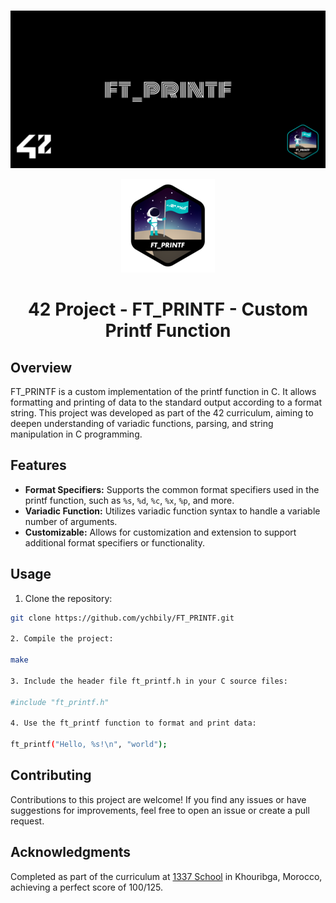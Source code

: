 ###

<p align="center">
  <img src="else/cover-ft_printf.png" alt="ft_printf cover"/>
</p>

<p align="center">
  <img src="else/ft_printfn.png" alt="ft_printf badge"/>
</p>
<h1 align="center">
 42 Project - FT_PRINTF - Custom Printf Function
</h1>

## Overview

FT_PRINTF is a custom implementation of the printf function in C. It allows formatting and printing of data to the standard output according to a format string. This project was developed as part of the 42 curriculum, aiming to deepen understanding of variadic functions, parsing, and string manipulation in C programming.

## Features

- **Format Specifiers:** Supports the common format specifiers used in the printf function, such as `%s`, `%d`, `%c`, `%x`, `%p`, and more.
- **Variadic Function:** Utilizes variadic function syntax to handle a variable number of arguments.
- **Customizable:** Allows for customization and extension to support additional format specifiers or functionality.

## Usage

1. Clone the repository:

```bash
git clone https://github.com/ychbily/FT_PRINTF.git

2. Compile the project:

make

3. Include the header file ft_printf.h in your C source files:

#include "ft_printf.h"

4. Use the ft_printf function to format and print data:

ft_printf("Hello, %s!\n", "world");
```
## Contributing
Contributions to this project are welcome! If you find any issues or have suggestions for improvements, feel free to open an issue or create a pull request.

## Acknowledgments

Completed as part of the curriculum at [1337 School](https://1337.ma/) in Khouribga, Morocco, achieving a perfect score of 100/125.
